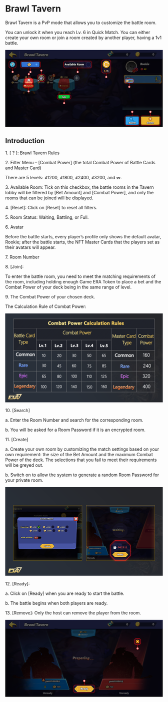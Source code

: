 # Brawl Tavern

Brawl Tavern is a PvP mode that allows you to customize the battle room.

You can unlock it when you reach Lv. 6 in Quick Match. You can either create your own room or join a room created by another player, having a 1v1 battle.

![](<../../.gitbook/assets/2 (1).png>)

## Introduction

1\.    \[ ? ]: Brawl Tavern Rules

2\.    Filter Menu – \[Combat Power] (the total Combat Power of Battle Cards and Master Card)

There are 5 levels: ≤1200, ≤1800, ≤2400, ≤3200, and ∞.

3\.    Available Room: Tick on this checkbox, the battle rooms in the Tavern lobby will be filtered by \[Bet Amount] and \[Combat Power], and only the rooms that can be joined will be displayed.

4\.    \[Reset]: Click on \[Reset] to reset all filters.

5\.    Room Status: Waiting, Battling, or Full.

6\.    Avatar

Before the battle starts, every player’s profile only shows the default avatar, Rookie; after the battle starts, the NFT Master Cards that the players set as their avatars will appear.

7\.    Room Number

8\.    \[Join]:

To enter the battle room, you need to meet the matching requirements of the room, including holding enough Game ERA Token to place a bet and the Combat Power of your deck being in the same range of level.

9\.  The Combat Power of your chosen deck.

The Calculation Rule of Combat Power:

![](<../../.gitbook/assets/1 (3).png>)

10\.  \[Search]

a.    Enter the Room Number and search for the corresponding room.

b.    You will be asked for a Room Password if it is an encrypted room.

11\.  \[Create]

a.    Create your own room by customizing the match settings based on your own requirement: the size of the Bet Amount and the maximum Combat Power of the deck. The selections that you fail to meet their requirements will be greyed out.

b.    Switch on to allow the system to generate a random Room Password for your private room.

![](<../../.gitbook/assets/1 (2).png>)

12\.  \[Ready]:

a.    Click on \[Ready] when you are ready to start the battle.

b.    The battle begins when both players are ready.

13\.  \[Remove]: Only the host can remove the player from the room.

![](<../../.gitbook/assets/3 (1).png>)
